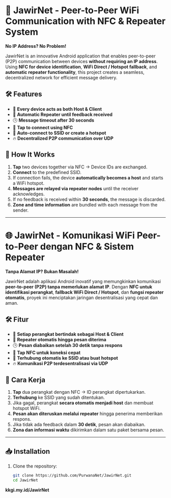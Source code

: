# 🚀 JawirNet - Peer-to-Peer WiFi Communication with NFC & Repeater System
**No IP Address? No Problem!**

JawirNet is an innovative Android application that enables peer-to-peer (P2P) communication between devices **without requiring an IP address**. Using **NFC for device identification**, **WiFi Direct / Hotspot fallback**, and **automatic repeater functionality**, this project creates a seamless, decentralized network for efficient message delivery.

## 🛠 Features
- 📡 **Every device acts as both Host & Client**
- 🔁 **Automatic Repeater until feedback received**
- 🕒 **Message timeout after 30 seconds**
- 📲 **Tap to connect using NFC**
- 🔄 **Auto-connect to SSID or create a hotspot**
- 🔥 **Decentralized P2P communication over UDP**

## 📌 How It Works
1. **Tap** two devices together via NFC → Device IDs are exchanged.
2. **Connect** to the predefined SSID.
3. If connection fails, the device **automatically becomes a host** and starts a WiFi hotspot.
4. **Messages are relayed via repeater nodes** until the receiver acknowledges.
5. If no feedback is received within **30 seconds**, the message is discarded.
6. **Zone and time information** are bundled with each message from the sender.

---

# 🌐 JawirNet - Komunikasi WiFi Peer-to-Peer dengan NFC & Sistem Repeater
**Tanpa Alamat IP? Bukan Masalah!**

JawirNet adalah aplikasi Android inovatif yang memungkinkan komunikasi **peer-to-peer (P2P) tanpa memerlukan alamat IP**. Dengan **NFC untuk identifikasi perangkat**, **fallback WiFi Direct / Hotspot**, dan **fungsi repeater otomatis**, proyek ini menciptakan jaringan desentralisasi yang cepat dan aman.

## 🛠 Fitur
- 📡 **Setiap perangkat bertindak sebagai Host & Client**
- 🔁 **Repeater otomatis hingga pesan diterima**
- 🕒 **Pesan diabaikan setelah 30 detik tanpa respons**
- 📲 **Tap NFC untuk koneksi cepat**
- 🔄 **Terhubung otomatis ke SSID atau buat hotspot**
- 🔥 **Komunikasi P2P terdesentralisasi via UDP**

## 📌 Cara Kerja
1. **Tap** dua perangkat dengan NFC → ID perangkat dipertukarkan.
2. **Terhubung** ke SSID yang sudah ditentukan.
3. Jika gagal, perangkat **secara otomatis menjadi host** dan membuat hotspot WiFi.
4. **Pesan akan diteruskan melalui repeater** hingga penerima memberikan respons.
5. Jika tidak ada feedback dalam **30 detik**, pesan akan diabaikan.
6. **Zona dan informasi waktu** dikirimkan dalam satu paket bersama pesan.

---

## 📥 Installation
1. Clone the repository:
   ```sh
   git clone https://github.com/PurwanaNet/JawirNet.git
   cd JawirNet


**kkgi.my.id/JawirNet**
